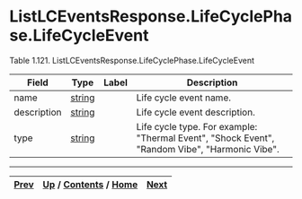 
# ListLCEventsResponse.LifeCyclePhase.LifeCycleEvent

Table 1.121. ListLCEventsResponse.LifeCyclePhase.LifeCycleEvent

Field| Type| Label| Description  
---|---|---|---  
name| [string](ch01s11.md "gRPC Scalar Value Types")|  | Life cycle event name.  
description| [string](ch01s11.md "gRPC Scalar Value Types")|  | Life cycle event description.  
type| [string](ch01s11.md "gRPC Scalar Value Types")|  | Life cycle type. For example: "Thermal Event", "Shock Event", "Random Vibe", "Harmonic Vibe".  
  
  

* * *

[Prev](ch01s06s18s03.md) | [Up](ch01s06s18.md) / [Contents](index.md) / [Home](../../index.htm)|  [Next](ch01s06s18s05.md)  
---|---|---

